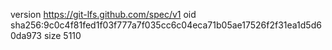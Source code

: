 version https://git-lfs.github.com/spec/v1
oid sha256:9c0c4f81fed1f03f777a7f035cc6c04eca71b05ae17526f2f31ea1d5d60da973
size 5110
